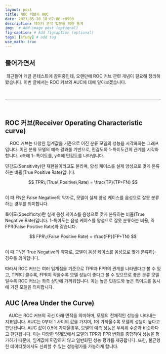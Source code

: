 ```yaml
---
layout: post
title: ROC 커브와 AUC
date: 2023-05-20 18:07:00 +0900
description: 데이터 분석 입문을 위한 통계
img:  # Add image post (optional)
fig-caption: # Add figcaption (optional)
tags: [study] # add tag
use_math: true
---
```


## 들어가면서 

​	최근들어 캐글 콘테스트에 참여중인데, 오랜만에 ROC 커브 관련 개념이 필요해 정리해봤습니다. 이번 글에서는 ROC 커브와 AUC에 대해 알아보겠습니다. 

​                 

---

​      

## ROC 커브(Receiver Operating Characteristic curve)

&nbsp; &nbsp;&nbsp;ROC 커브는 다양한 임계값을 기준으로 이진 분류 모델의 성능을 시각화하는 그래프입니다. 이진 분류 모델의 예측 결과를 기반으로, 민감도와 1-특이도간의 관계를 시각화합니다. x축에 1- 특이도를, y축에 민감도를 나타냅니다.  

  

민감도(Sensitivity)란 재현율이라고도 불리며, 양성 케이스를 실제 양성으로 맞게 분류하는 비율(True Positive Rate)입니다.<br/>

  
$$
TPR\;(True\,Positive\,Rate) = \frac{TP}{TP+FN}
$$
  

<br/>이 때 FN은 False Negative의 약자로, 모델이 실제 양성 케이스를 음성으로 잘못 분류하는 경우를 의미합니다.

  

특이도(Specificity)란 실제 음성 케이스를 음성으로 맞게 분류하는 비율(True Negative Rate)입니다. 1-특이도는 음성 케이스를 양성으로 잘못 분류하는 비율, 즉 FPR(False Positive Rate)와 같습니다.<br/>

  
$$
FPR\;(False Positive Rate) = \frac{FP}{FP+TN}
$$
  

<br/>이 때 TN은 True Negative의 약자로, 모델이 음성 케이스를 음성으로 맞게 분류하는 경우를 의미합니다.  

따라서 ROC 커브는 여러 임계점을 기준으로 TPR과 FPR의 관계를 나타낸다고 볼 수 있고, TPR이 클수록, FPR이 작을수록 모델 성능이 좋다고 볼 수 있으므로 좋은 분류 모델일수록 ROC 커브는 좌측 상단에 가까워집니다. 이는 높은 민감도와 높은 특이도를 동시에 가진 모델을 의미합니다. 

  

## AUC (Area Under the Curve)

&nbsp;&nbsp;&nbsp;AUC는 ROC 커브의 곡선 아래 면적을 의미하며, 모델의 전체적인 성능을 나타내는 지표입니다. AUC는 0부터 1 사이의 값을 가지며, 1에 가까울수록 모델의 성능이 높다고 판단됩니다. AUC 값이 0.5에 가까울경우, 모델의 예측 성능은 무작위 수준과 비슷하다고 판단됩니다. 이는 다양한 임계값에서 모델의 TPR과 FPR 변화를 종합하여 성능을 평가하기 때문에, 임계값에 민감하지 않고 일반화된 성능 평가를 제공합니다. 또한, 불균형한 데이터셋에서도 신뢰할 수 있는 성능평가를 가능하게 합니다. 



​                                 



  

